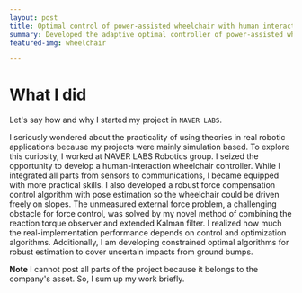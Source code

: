```yaml
---
layout: post
title: Optimal control of power-assisted wheelchair with human interaction
summary: Developed the adaptive optimal controller of power-assisted wheelchair with human-interaction and Integrated whole system from sensors and controller to communications
featured-img: wheelchair

---
```


# What I did

Let's say how and why I started my project in `NAVER LABS`.

I seriously wondered about the practicality of using theories in real robotic applications because my projects were mainly simulation based. 
To explore this curiosity, I worked at NAVER LABS Robotics group. I seized the opportunity to develop a human-interaction wheelchair controller. 
While I integrated all parts from sensors to communications, I became equipped with more practical skills. 
I also developed a robust force compensation control algorithm with pose estimation so the wheelchair could be driven freely on slopes. 
The unmeasured external force problem, a challenging obstacle for force control, was solved by my novel method of combining the reaction torque observer and extended Kalman filter. 
I realized how much the real-implementation performance depends on control and optimization algorithms. 
Additionally, I am developing constrained optimal algorithms for robust estimation to cover uncertain impacts from ground bumps. 

**Note** I cannot post all parts of the project because it belongs to the company's asset. So, I sum up my work briefly.

